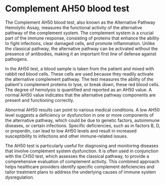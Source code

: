 <!--
source: gpt-40
abbr: AH50
aka: alternative pathway hemolytic assay
aka: alternative pathway hemolytic 50% lysis test for complement system
tags: tests body-complement-system
-->

# Complement AH50 blood test

The Complement AH50 blood test, also known as the Alternative Pathway Hemolytic Assay, measures the functional activity of the alternative pathway of the complement system. The complement system is a crucial part of the immune response, consisting of proteins that enhance the ability to fight infections, clear damaged cells, and promote inflammation. Unlike the classical pathway, the alternative pathway can be activated without the presence of antibodies, making it an important first line of defense against pathogens.

In the AH50 test, a blood sample is taken from the patient and mixed with rabbit red blood cells. These cells are used because they readily activate the alternative complement pathway. The test measures the ability of the patient's complement proteins to lyse, or break down, these red blood cells. The degree of hemolysis is quantified and reported as an AH50 value. A normal AH50 value indicates that the alternative pathway components are present and functioning correctly.

Abnormal AH50 results can point to various medical conditions. A low AH50 level suggests a deficiency or dysfunction in one or more components of the alternative pathway, which could be due to genetic factors, autoimmune diseases, or certain infections. Specific deficiencies, such as in factors B, D, or properdin, can lead to low AH50 levels and result in increased susceptibility to infections and other immune-related issues.

The AH50 test is particularly useful for diagnosing and monitoring diseases that involve complement system dysfunction. It is often used in conjunction with the CH50 test, which assesses the classical pathway, to provide a comprehensive evaluation of complement activity. This combined approach helps healthcare providers identify specific complement deficiencies and tailor treatment plans to address the underlying causes of immune system dysregulation.